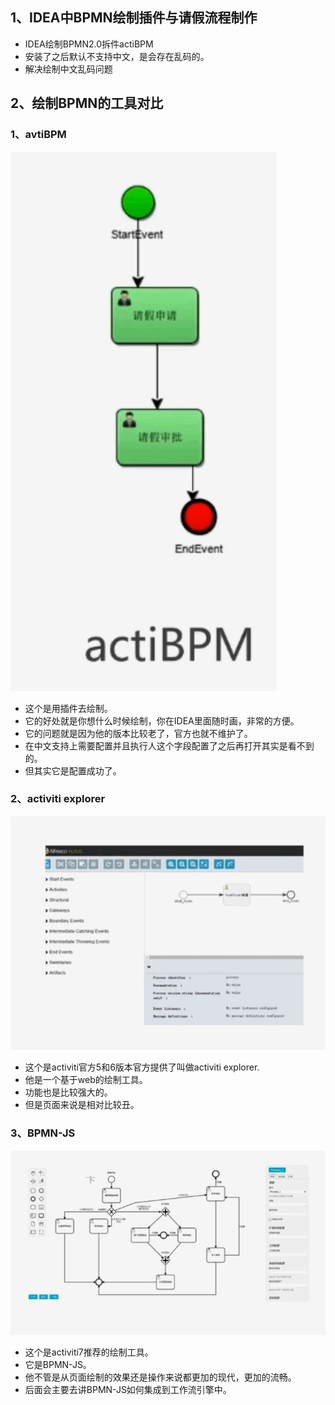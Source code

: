 ## 1、IDEA中BPMN绘制插件与请假流程制作

+ IDEA绘制BPMN2.0拆件actiBPM
+ 安装了之后默认不支持中文，是会存在乱码的。
+ 解决绘制中文乱码问题

## 2、绘制BPMN的工具对比

### 1、avtiBPM

![image-20220716231755376](assets/image-20220716231755376.png)

+ 这个是用插件去绘制。
+ 它的好处就是你想什么时候绘制，你在IDEA里面随时画，非常的方便。
+ 它的问题就是因为他的版本比较老了，官方也就不维护了。
+ 在中文支持上需要配置并且执行人这个字段配置了之后再打开其实是看不到的。
+ 但其实它是配置成功了。

### 2、activiti explorer

![image-20220716232006812](assets/image-20220716232006812.png)

+ 这个是activiti官方5和6版本官方提供了叫做activiti explorer.
+ 他是一个基于web的绘制工具。
+ 功能也是比较强大的。
+ 但是页面来说是相对比较丑。

### 3、BPMN-JS

![image-20220716232146250](assets/image-20220716232146250.png)

+ 这个是activiti7推荐的绘制工具。
+ 它是BPMN-JS。
+ 他不管是从页面绘制的效果还是操作来说都更加的现代，更加的流畅。
+ 后面会主要去讲BPMN-JS如何集成到工作流引擎中。